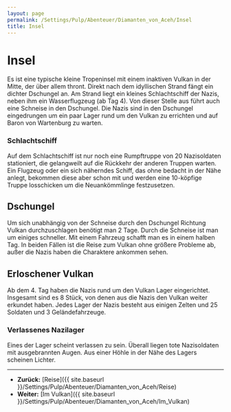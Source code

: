 ```yaml
---
layout: page
permalink: /Settings/Pulp/Abenteuer/Diamanten_von_Aceh/Insel
title: Insel
---
```


# Insel

Es ist eine typische kleine Tropeninsel mit einem inaktiven Vulkan in der Mitte, der über allem thront. Direkt nach dem idyllischen Strand fängt ein dichter Dschungel an. Am Strand liegt ein kleines Schlachtschiff der Nazis, neben ihm ein Wasserflugzeug (ab Tag 4). Von dieser Stelle aus führt auch eine Schneise in den Dschungel. Die Nazis sind in den Dschungel eingedrungen um ein paar Lager rund um den Vulkan zu errichten und auf Baron von Wartenburg zu warten.

### Schlachtschiff

Auf dem Schlachtschiff ist nur noch eine Rumpftruppe von 20 Nazisoldaten stationiert, die gelangweilt auf die Rückkehr der anderen Truppen warten. Ein Flugzeug oder ein sich näherndes Schiff, das ohne bedacht in der Nähe anlegt, bekommen diese aber schon mit und werden eine 10-köpfige Truppe losschicken um die Neuankömmlinge festzusetzen.

## Dschungel

Um sich unabhängig von der Schneise durch den Dschungel Richtung Vulkan durchzuschlagen benötigt man 2 Tage. Durch die Schneise ist man um einiges schneller. Mit einem Fahrzeug schafft man es in einem halben Tag. In beiden Fällen ist die Reise zum Vulkan ohne größere Probleme ab, außer die Nazis haben die Charaktere ankommen sehen.

## Erloschener Vulkan

Ab dem 4. Tag haben die Nazis rund um den Vulkan Lager eingerichtet. Insgesamt sind es 8 Stück, von denen aus die Nazis den Vulkan weiter erkundet haben. Jedes Lager der Nazis besteht aus einigen Zelten und 25 Soldaten und 3 Geländefahrzeuge.

### Verlassenes Nazilager

Eines der Lager scheint verlassen zu sein. Überall liegen tote Nazisoldaten mit ausgebrannten Augen. Aus einer Höhle in der Nähe des Lagers scheinen Lichter.


***
- **Zurück:** [Reise]({{ site.baseurl }}/Settings/Pulp/Abenteuer/Diamanten_von_Aceh/Reise)
- **Weiter:** [Im Vulkan]({{ site.baseurl }}/Settings/Pulp/Abenteuer/Diamanten_von_Aceh/Im_Vulkan)
